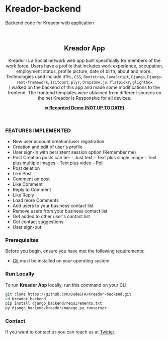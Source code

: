 # Kreador-backend
Backend code for Kreador web application

<div align="center">
    <br/>

  <h2 align="center">Kreador App</h2>

 Kreador is a Social network web app built specifically for members of the work force. Users have a profile that includes work experience, occupation, employment status, profile picture, date of birth, about and more., Technologies used include `HTML`, `CSS`, `Bootstrap`, `JavaScript`, `Django`, `Django-rest-framework`, `Izitoast`, `plyr`, `dropzone.js`. `flatpickr`, `glightbox` <br/>
 I walked on the backend of this app and made some modifications to the frontend. The frontend templates were obtained from different sources on the net
 Kreador is Responsive for all devices.

  <a href="https://youtu.be/ZyHqjTJoNNY"><strong>➥ Recorded Demo (NOT UP TO DATE) </strong></a>

</div>

<br />

### FEATURES IMPLEMENTED
- New user account creation/user registration
- Creation and edit of user's profile
- User sign-in with persistent session option (Remember me)
- Post Creation
      posts can be:
      - Just text
      - Text plus single image
      - Text plus multiple images
      - Text plus video
      - Poll
- Post deletion
- Like Post
- Comment on post
- Like Comment
- Reply to Comment
- Like Reply
- Load more Comments
- Add users to your business contact list
- Remove users from your business contact list
- Get added to other user's contact list
- Get contact suggestions
- User sign-out

### Prerequisites

Before you begin, ensure you have met the following requirements:

* [Git](https://git-scm.com/downloads "Download Git") must be installed on your operating system.

### Run Locally

To run **Kreador App** locally, run this command on your CLI:

```bash
git clone https://github.com/DudeGFA/Kreador-backend.git
cd Kreador-backend
pip install django_backend/requirements.txt
py django_backend/kreador/manage.py runserver
```

### Contact

If you want to contact us you can reach us at [Twitter](https://www.twitter.com/dudegfa).
